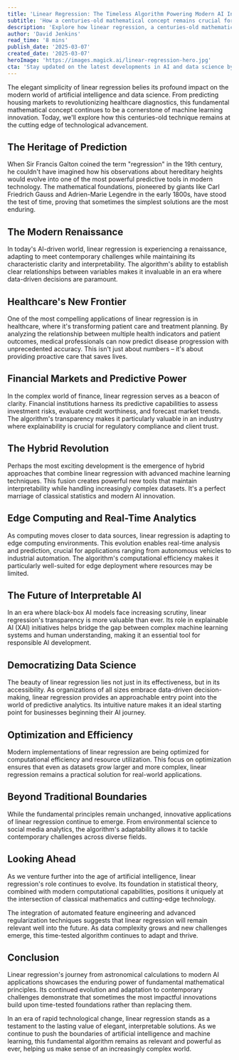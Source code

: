 ```yaml
---
title: 'Linear Regression: The Timeless Algorithm Powering Modern AI Innovation'
subtitle: 'How a centuries-old mathematical concept remains crucial for modern AI applications'
description: 'Explore how linear regression, a centuries-old mathematical concept, continues to drive innovation in modern AI applications, from healthcare diagnostics to financial forecasting. This fundamental algorithm's transparency and adaptability make it increasingly valuable in today's complex technological landscape.'
author: 'David Jenkins'
read_time: '8 mins'
publish_date: '2025-03-07'
created_date: '2025-03-07'
heroImage: 'https://images.magick.ai/linear-regression-hero.jpg'
cta: 'Stay updated on the latest developments in AI and data science by following us on LinkedIn. Join our community of technology enthusiasts and practitioners who are shaping the future of machine learning.'
---
```


The elegant simplicity of linear regression belies its profound impact on the modern world of artificial intelligence and data science. From predicting housing markets to revolutionizing healthcare diagnostics, this fundamental mathematical concept continues to be a cornerstone of machine learning innovation. Today, we'll explore how this centuries-old technique remains at the cutting edge of technological advancement.

## The Heritage of Prediction

When Sir Francis Galton coined the term "regression" in the 19th century, he couldn't have imagined how his observations about hereditary heights would evolve into one of the most powerful predictive tools in modern technology. The mathematical foundations, pioneered by giants like Carl Friedrich Gauss and Adrien-Marie Legendre in the early 1800s, have stood the test of time, proving that sometimes the simplest solutions are the most enduring.

## The Modern Renaissance

In today's AI-driven world, linear regression is experiencing a renaissance, adapting to meet contemporary challenges while maintaining its characteristic clarity and interpretability. The algorithm's ability to establish clear relationships between variables makes it invaluable in an era where data-driven decisions are paramount.

## Healthcare's New Frontier

One of the most compelling applications of linear regression is in healthcare, where it's transforming patient care and treatment planning. By analyzing the relationship between multiple health indicators and patient outcomes, medical professionals can now predict disease progression with unprecedented accuracy. This isn't just about numbers – it's about providing proactive care that saves lives.

## Financial Markets and Predictive Power

In the complex world of finance, linear regression serves as a beacon of clarity. Financial institutions harness its predictive capabilities to assess investment risks, evaluate credit worthiness, and forecast market trends. The algorithm's transparency makes it particularly valuable in an industry where explainability is crucial for regulatory compliance and client trust.

## The Hybrid Revolution

Perhaps the most exciting development is the emergence of hybrid approaches that combine linear regression with advanced machine learning techniques. This fusion creates powerful new tools that maintain interpretability while handling increasingly complex datasets. It's a perfect marriage of classical statistics and modern AI innovation.

## Edge Computing and Real-Time Analytics

As computing moves closer to data sources, linear regression is adapting to edge computing environments. This evolution enables real-time analysis and prediction, crucial for applications ranging from autonomous vehicles to industrial automation. The algorithm's computational efficiency makes it particularly well-suited for edge deployment where resources may be limited.

## The Future of Interpretable AI

In an era where black-box AI models face increasing scrutiny, linear regression's transparency is more valuable than ever. Its role in explainable AI (XAI) initiatives helps bridge the gap between complex machine learning systems and human understanding, making it an essential tool for responsible AI development.

## Democratizing Data Science

The beauty of linear regression lies not just in its effectiveness, but in its accessibility. As organizations of all sizes embrace data-driven decision-making, linear regression provides an approachable entry point into the world of predictive analytics. Its intuitive nature makes it an ideal starting point for businesses beginning their AI journey.

## Optimization and Efficiency

Modern implementations of linear regression are being optimized for computational efficiency and resource utilization. This focus on optimization ensures that even as datasets grow larger and more complex, linear regression remains a practical solution for real-world applications.

## Beyond Traditional Boundaries

While the fundamental principles remain unchanged, innovative applications of linear regression continue to emerge. From environmental science to social media analytics, the algorithm's adaptability allows it to tackle contemporary challenges across diverse fields.

## Looking Ahead

As we venture further into the age of artificial intelligence, linear regression's role continues to evolve. Its foundation in statistical theory, combined with modern computational capabilities, positions it uniquely at the intersection of classical mathematics and cutting-edge technology.

The integration of automated feature engineering and advanced regularization techniques suggests that linear regression will remain relevant well into the future. As data complexity grows and new challenges emerge, this time-tested algorithm continues to adapt and thrive.

## Conclusion

Linear regression's journey from astronomical calculations to modern AI applications showcases the enduring power of fundamental mathematical principles. Its continued evolution and adaptation to contemporary challenges demonstrate that sometimes the most impactful innovations build upon time-tested foundations rather than replacing them.

In an era of rapid technological change, linear regression stands as a testament to the lasting value of elegant, interpretable solutions. As we continue to push the boundaries of artificial intelligence and machine learning, this fundamental algorithm remains as relevant and powerful as ever, helping us make sense of an increasingly complex world.